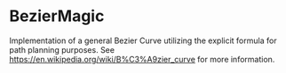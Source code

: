 # BezierMagic

Implementation of a general Bezier Curve utilizing the explicit formula for path planning purposes.
See https://en.wikipedia.org/wiki/B%C3%A9zier_curve for more information.
